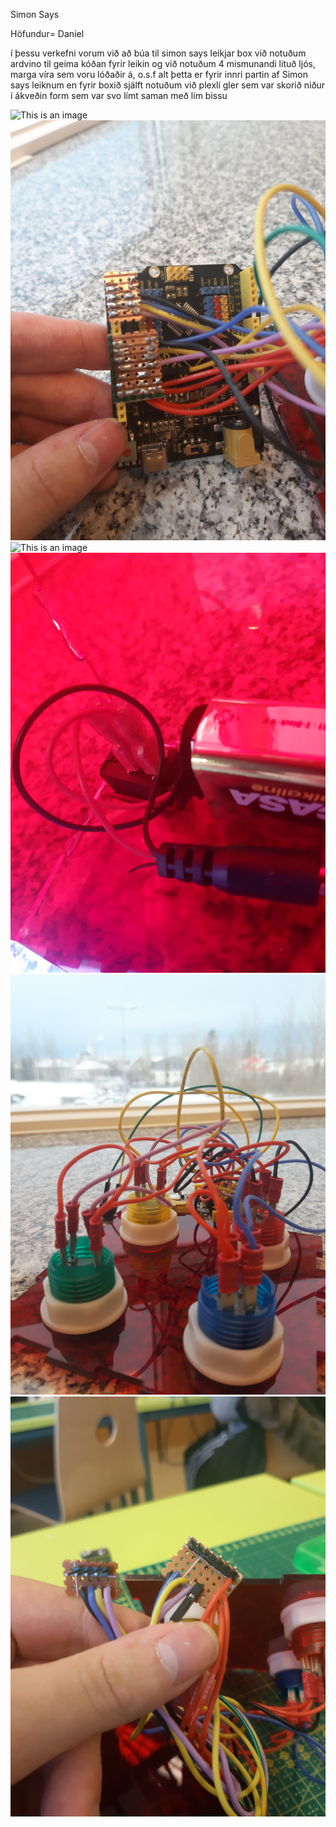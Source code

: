 Simon Says

Höfundur= Daníel

í þessu verkefni vorum við að búa til simon says leikjar box við notuðum ardvino til geima kóðan fyrir leikin og við notuðum 4 mismunandi lituð ljós, marga víra sem voru lóðaðir á, o.s.f alt þetta er fyrir innri partin af Simon says leiknum en fyrir boxið sjálft notuðum við plexlí gler sem var skorið niður í ákveðin form sem var svo límt saman með lím bissu

![This is an image](20230130_123304.jpg)
![This is an image](20230130_123332.jpg)
![This is an image](20230130_123340(0).jpg)
![This is an image](20230130_123358.jpg)
![This is an image](20230130_123418.jpg)
![This is an image](16750855706945386706951783380818.jpg)

